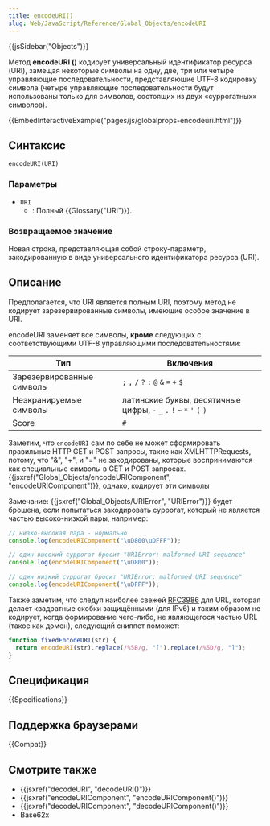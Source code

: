 ```yaml
---
title: encodeURI()
slug: Web/JavaScript/Reference/Global_Objects/encodeURI
---
```


{{jsSidebar("Objects")}}

Метод **encodeURI ()** кодирует универсальный идентификатор ресурса (URI), замещая некоторые символы на одну, две, три или четыре управляющие последовательности, представляющие UTF-8 кодировку символа (четыре управляющие последовательности будут использованы только для символов, состоящих из двух «суррогатных» символов).

{{EmbedInteractiveExample("pages/js/globalprops-encodeuri.html")}}

## Синтаксис

```
encodeURI(URI)
```

### Параметры

- `URI`
  - : Полный {{Glossary("URI")}}.

### Возвращаемое значение

Новая строка, представляющая собой строку-параметр, закодированную в виде универсального идентификатора ресурса (URI).

## Описание

Предполагается, что URI является полным URI, поэтому метод не кодирует зарезервированные символы, имеющие особое значение в URI.

encodeURI заменяет все символы, **кроме** следующих с соответствующими UTF-8 управляющими последовательностями:

| Тип                       | Включения                                                              |
| ------------------------- | ---------------------------------------------------------------------- |
| Зарезервированные символы | `;` `,` `/` `?` `:` `@` `&` `=` `+` `$`                                |
| Неэкранируемые символы    | латинские буквы, десятичные цифры, `-` `_` `.` `!` `~` `*` `'` `(` `)` |
| Score                     | `#`                                                                    |

Заметим, что `encodeURI` сам по себе не может сформировать правильные HTTP GET и POST запросы, такие как XMLHTTPRequests, потому, что "&", "+", и "=" не закодированы, которые воспринимаются как специальные символы в GET и POST запросах. {{jsxref("Global_Objects/encodeURIComponent", "encodeURIComponent")}}, однако, кодирует эти символы

Замечание: {{jsxref("Global_Objects/URIError", "URIError")}} будет брошена, если попытаться закодировать суррогат, который не является частью высоко-низкой пары, например:

```js
// низко-высокая пара - нормально
console.log(encodeURIComponent("\uD800\uDFFF"));

// один высокий суррогат бросит "URIError: malformed URI sequence"
console.log(encodeURIComponent("\uD800"));

// один низкий суррогат бросит "URIError: malformed URI sequence"
console.log(encodeURIComponent("\uDFFF"));
```

Также заметим, что следуя наиболее свежей [RFC3986](http://tools.ietf.org/html/rfc3986) для URL, которая делает квадратные скобки защищёнными (для IPv6) и таким образом не кодирует, когда формирование чего-либо, не являющегося частью URL (такое как домен), следующий сниппет поможет:

```js
function fixedEncodeURI(str) {
  return encodeURI(str).replace(/%5B/g, "[").replace(/%5D/g, "]");
}
```

## Спецификация

{{Specifications}}

## Поддержка браузерами

{{Compat}}

## Смотрите также

- {{jsxref("decodeURI", "decodeURI()")}}
- {{jsxref("encodeURIComponent", "encodeURIComponent()")}}
- {{jsxref("decodeURIComponent", "decodeURIComponent()")}}
- Base62x

